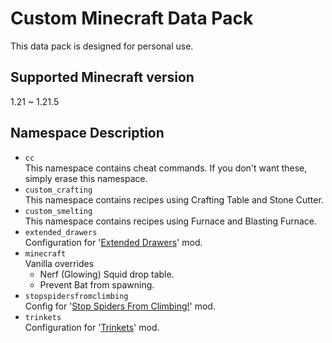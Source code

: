 # Custom Minecraft Data Pack

This data pack is designed for personal use.

## Supported Minecraft version

1.21 ~ 1.21.5

## Namespace Description

* `cc`<br>
  This namespace contains cheat commands. If you don't want these, simply erase this namespace.
* `custom_crafting`<br>
  This namespace contains recipes using Crafting Table and Stone Cutter.
* `custom_smelting`<br>
  This namespace contains recipes using Furnace and Blasting Furnace.
* `extended_drawers`<br>
  Configuration for '[Extended Drawers](https://modrinth.com/mod/extended-drawers)' mod.
* `minecraft`<br>
  Vanilla overrides
  * Nerf (Glowing) Squid drop table.
  * Prevent Bat from spawning.
* `stopspidersfromclimbing`<br>
  Config for '[Stop Spiders From Climbing!](https://modrinth.com/mod/stop-spiders-from-climbing)' mod.
* `trinkets`<br>
  Configuration for '[Trinkets](https://modrinth.com/mod/trinkets)' mod.
